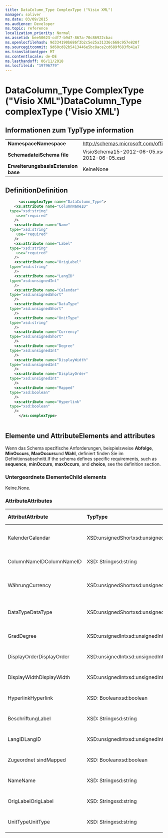 ```yaml
---
title: DataColumn_Type ComplexType ("Visio XML")
manager: soliver
ms.date: 03/09/2015
ms.audience: Developer
ms.topic: reference
localization_priority: Normal
ms.assetid: bee50623-cdf7-b9d7-867a-70c86922cbac
ms.openlocfilehash: 9d334190b686f3b2c5e25a31336c668c957e820f
ms.sourcegitcommit: 9d60cd82b5413446e5bc8ace2cd689f683fb41a7
ms.translationtype: MT
ms.contentlocale: de-DE
ms.lasthandoff: 06/11/2018
ms.locfileid: "19796779"
---
```

# <a name="datacolumntype-complextype-visio-xml"></a><span data-ttu-id="e3913-102">DataColumn_Type ComplexType ("Visio XML")</span><span class="sxs-lookup"><span data-stu-id="e3913-102">DataColumn_Type complexType ('Visio XML')</span></span>

## <a name="type-information"></a><span data-ttu-id="e3913-103">Informationen zum Typ</span><span class="sxs-lookup"><span data-stu-id="e3913-103">Type information</span></span>

|||
|:-----|:-----|
|<span data-ttu-id="e3913-104">**Namespace**</span><span class="sxs-lookup"><span data-stu-id="e3913-104">**Namespace**</span></span> <br/> |http://schemas.microsoft.com/office/visio/2011/1/core  <br/> |
|<span data-ttu-id="e3913-105">**Schemadatei**</span><span class="sxs-lookup"><span data-stu-id="e3913-105">**Schema file**</span></span> <br/> |<span data-ttu-id="e3913-106">VisioSchema15-2012-06-05.xsd</span><span class="sxs-lookup"><span data-stu-id="e3913-106">VisioSchema15-2012-06-05.xsd</span></span>  <br/> |
|<span data-ttu-id="e3913-107">**Erweiterungsbasis**</span><span class="sxs-lookup"><span data-stu-id="e3913-107">**Extension base**</span></span> <br/> |<span data-ttu-id="e3913-108">Keine</span><span class="sxs-lookup"><span data-stu-id="e3913-108">None</span></span>  <br/> |
   
## <a name="definition"></a><span data-ttu-id="e3913-109">Definition</span><span class="sxs-lookup"><span data-stu-id="e3913-109">Definition</span></span>

```XML
      <xs:complexType name="DataColumn_Type">
    <xs:attribute name="ColumnNameID"
  type="xsd:string"
     use="required"
    />
    <xs:attribute name="Name"
  type="xsd:string"
     use="required"
    />
    <xs:attribute name="Label"
  type="xsd:string"
     use="required"
    />
    <xs:attribute name="OrigLabel"
  type="xsd:string"
    />
    <xs:attribute name="LangID"
  type="xsd:unsignedInt"
    />
    <xs:attribute name="Calendar"
  type="xsd:unsignedShort"
    />
    <xs:attribute name="DataType"
  type="xsd:unsignedShort"
    />
    <xs:attribute name="UnitType"
  type="xsd:string"
    />
    <xs:attribute name="Currency"
  type="xsd:unsignedShort"
    />
    <xs:attribute name="Degree"
  type="xsd:unsignedInt"
    />
    <xs:attribute name="DisplayWidth"
  type="xsd:unsignedInt"
    />
    <xs:attribute name="DisplayOrder"
  type="xsd:unsignedInt"
    />
    <xs:attribute name="Mapped"
  type="xsd:boolean"
    />
    <xs:attribute name="Hyperlink"
  type="xsd:boolean"
    />
      </xs:complexType>
      
```

## <a name="elements-and-attributes"></a><span data-ttu-id="e3913-110">Elemente und Attribute</span><span class="sxs-lookup"><span data-stu-id="e3913-110">Elements and attributes</span></span>

<span data-ttu-id="e3913-111">Wenn das Schema spezifische Anforderungen, beispielsweise **Abfolge**, **MinOccurs**, **MaxOccurs**und **Wahl**, definiert finden Sie im Definitionsabschnitt.</span><span class="sxs-lookup"><span data-stu-id="e3913-111">If the schema defines specific requirements, such as **sequence**, **minOccurs**, **maxOccurs**, and **choice**, see the definition section.</span></span> 
  
### <a name="child-elements"></a><span data-ttu-id="e3913-112">Untergeordnete Elemente</span><span class="sxs-lookup"><span data-stu-id="e3913-112">Child elements</span></span>

<span data-ttu-id="e3913-113">Keine.</span><span class="sxs-lookup"><span data-stu-id="e3913-113">None.</span></span>
  
### <a name="attributes"></a><span data-ttu-id="e3913-114">Attribute</span><span class="sxs-lookup"><span data-stu-id="e3913-114">Attributes</span></span>

|<span data-ttu-id="e3913-115">**Attribut**</span><span class="sxs-lookup"><span data-stu-id="e3913-115">**Attribute**</span></span>|<span data-ttu-id="e3913-116">**Typ**</span><span class="sxs-lookup"><span data-stu-id="e3913-116">**Type**</span></span>|<span data-ttu-id="e3913-117">**Erforderlich**</span><span class="sxs-lookup"><span data-stu-id="e3913-117">**Required**</span></span>|<span data-ttu-id="e3913-118">**Beschreibung**</span><span class="sxs-lookup"><span data-stu-id="e3913-118">**Description**</span></span>|<span data-ttu-id="e3913-119">**Mögliche Werte**</span><span class="sxs-lookup"><span data-stu-id="e3913-119">**Possible values**</span></span>|
|:-----|:-----|:-----|:-----|:-----|
|<span data-ttu-id="e3913-120">Kalender</span><span class="sxs-lookup"><span data-stu-id="e3913-120">Calendar</span></span>  <br/> |<span data-ttu-id="e3913-121">XSD:unsignedShort</span><span class="sxs-lookup"><span data-stu-id="e3913-121">xsd:unsignedShort</span></span>  <br/> |<span data-ttu-id="e3913-122">Optional</span><span class="sxs-lookup"><span data-stu-id="e3913-122">optional</span></span>  <br/> ||<span data-ttu-id="e3913-123">Werte des Typs Xsd:unsignedShort.</span><span class="sxs-lookup"><span data-stu-id="e3913-123">Values of the xsd:unsignedShort type.</span></span>  <br/> |
|<span data-ttu-id="e3913-124">ColumnNameID</span><span class="sxs-lookup"><span data-stu-id="e3913-124">ColumnNameID</span></span>  <br/> |<span data-ttu-id="e3913-125">XSD: String</span><span class="sxs-lookup"><span data-stu-id="e3913-125">xsd:string</span></span>  <br/> |<span data-ttu-id="e3913-126">erforderlich</span><span class="sxs-lookup"><span data-stu-id="e3913-126">required</span></span>  <br/> ||<span data-ttu-id="e3913-127">Werte des Typs xsd: String.</span><span class="sxs-lookup"><span data-stu-id="e3913-127">Values of the xsd:string type.</span></span>  <br/> |
|<span data-ttu-id="e3913-128">Währung</span><span class="sxs-lookup"><span data-stu-id="e3913-128">Currency</span></span>  <br/> |<span data-ttu-id="e3913-129">XSD:unsignedShort</span><span class="sxs-lookup"><span data-stu-id="e3913-129">xsd:unsignedShort</span></span>  <br/> |<span data-ttu-id="e3913-130">Optional</span><span class="sxs-lookup"><span data-stu-id="e3913-130">optional</span></span>  <br/> ||<span data-ttu-id="e3913-131">Werte des Typs Xsd:unsignedShort.</span><span class="sxs-lookup"><span data-stu-id="e3913-131">Values of the xsd:unsignedShort type.</span></span>  <br/> |
|<span data-ttu-id="e3913-132">DataType</span><span class="sxs-lookup"><span data-stu-id="e3913-132">DataType</span></span>  <br/> |<span data-ttu-id="e3913-133">XSD:unsignedShort</span><span class="sxs-lookup"><span data-stu-id="e3913-133">xsd:unsignedShort</span></span>  <br/> |<span data-ttu-id="e3913-134">Optional</span><span class="sxs-lookup"><span data-stu-id="e3913-134">optional</span></span>  <br/> ||<span data-ttu-id="e3913-135">Werte des Typs Xsd:unsignedShort.</span><span class="sxs-lookup"><span data-stu-id="e3913-135">Values of the xsd:unsignedShort type.</span></span>  <br/> |
|<span data-ttu-id="e3913-136">Grad</span><span class="sxs-lookup"><span data-stu-id="e3913-136">Degree</span></span>  <br/> |<span data-ttu-id="e3913-137">XSD:unsignedInt</span><span class="sxs-lookup"><span data-stu-id="e3913-137">xsd:unsignedInt</span></span>  <br/> |<span data-ttu-id="e3913-138">Optional</span><span class="sxs-lookup"><span data-stu-id="e3913-138">optional</span></span>  <br/> ||<span data-ttu-id="e3913-139">Werte des Typs Xsd:unsignedInt.</span><span class="sxs-lookup"><span data-stu-id="e3913-139">Values of the xsd:unsignedInt type.</span></span>  <br/> |
|<span data-ttu-id="e3913-140">DisplayOrder</span><span class="sxs-lookup"><span data-stu-id="e3913-140">DisplayOrder</span></span>  <br/> |<span data-ttu-id="e3913-141">XSD:unsignedInt</span><span class="sxs-lookup"><span data-stu-id="e3913-141">xsd:unsignedInt</span></span>  <br/> |<span data-ttu-id="e3913-142">Optional</span><span class="sxs-lookup"><span data-stu-id="e3913-142">optional</span></span>  <br/> ||<span data-ttu-id="e3913-143">Werte des Typs Xsd:unsignedInt.</span><span class="sxs-lookup"><span data-stu-id="e3913-143">Values of the xsd:unsignedInt type.</span></span>  <br/> |
|<span data-ttu-id="e3913-144">DisplayWidth</span><span class="sxs-lookup"><span data-stu-id="e3913-144">DisplayWidth</span></span>  <br/> |<span data-ttu-id="e3913-145">XSD:unsignedInt</span><span class="sxs-lookup"><span data-stu-id="e3913-145">xsd:unsignedInt</span></span>  <br/> |<span data-ttu-id="e3913-146">Optional</span><span class="sxs-lookup"><span data-stu-id="e3913-146">optional</span></span>  <br/> ||<span data-ttu-id="e3913-147">Werte des Typs Xsd:unsignedInt.</span><span class="sxs-lookup"><span data-stu-id="e3913-147">Values of the xsd:unsignedInt type.</span></span>  <br/> |
|<span data-ttu-id="e3913-148">Hyperlink</span><span class="sxs-lookup"><span data-stu-id="e3913-148">Hyperlink</span></span>  <br/> |<span data-ttu-id="e3913-149">XSD: Boolean</span><span class="sxs-lookup"><span data-stu-id="e3913-149">xsd:boolean</span></span>  <br/> |<span data-ttu-id="e3913-150">Optional</span><span class="sxs-lookup"><span data-stu-id="e3913-150">optional</span></span>  <br/> ||<span data-ttu-id="e3913-151">Werte des Typs xsd: Boolean.</span><span class="sxs-lookup"><span data-stu-id="e3913-151">Values of the xsd:boolean type.</span></span>  <br/> |
|<span data-ttu-id="e3913-152">Beschriftung</span><span class="sxs-lookup"><span data-stu-id="e3913-152">Label</span></span>  <br/> |<span data-ttu-id="e3913-153">XSD: String</span><span class="sxs-lookup"><span data-stu-id="e3913-153">xsd:string</span></span>  <br/> |<span data-ttu-id="e3913-154">erforderlich</span><span class="sxs-lookup"><span data-stu-id="e3913-154">required</span></span>  <br/> ||<span data-ttu-id="e3913-155">Werte des Typs xsd: String.</span><span class="sxs-lookup"><span data-stu-id="e3913-155">Values of the xsd:string type.</span></span>  <br/> |
|<span data-ttu-id="e3913-156">LangID</span><span class="sxs-lookup"><span data-stu-id="e3913-156">LangID</span></span>  <br/> |<span data-ttu-id="e3913-157">XSD:unsignedInt</span><span class="sxs-lookup"><span data-stu-id="e3913-157">xsd:unsignedInt</span></span>  <br/> |<span data-ttu-id="e3913-158">Optional</span><span class="sxs-lookup"><span data-stu-id="e3913-158">optional</span></span>  <br/> ||<span data-ttu-id="e3913-159">Werte des Typs Xsd:unsignedInt.</span><span class="sxs-lookup"><span data-stu-id="e3913-159">Values of the xsd:unsignedInt type.</span></span>  <br/> |
|<span data-ttu-id="e3913-160">Zugeordnet sind</span><span class="sxs-lookup"><span data-stu-id="e3913-160">Mapped</span></span>  <br/> |<span data-ttu-id="e3913-161">XSD: Boolean</span><span class="sxs-lookup"><span data-stu-id="e3913-161">xsd:boolean</span></span>  <br/> |<span data-ttu-id="e3913-162">Optional</span><span class="sxs-lookup"><span data-stu-id="e3913-162">optional</span></span>  <br/> ||<span data-ttu-id="e3913-163">Werte des Typs xsd: Boolean.</span><span class="sxs-lookup"><span data-stu-id="e3913-163">Values of the xsd:boolean type.</span></span>  <br/> |
|<span data-ttu-id="e3913-164">Name</span><span class="sxs-lookup"><span data-stu-id="e3913-164">Name</span></span>  <br/> |<span data-ttu-id="e3913-165">XSD: String</span><span class="sxs-lookup"><span data-stu-id="e3913-165">xsd:string</span></span>  <br/> |<span data-ttu-id="e3913-166">erforderlich</span><span class="sxs-lookup"><span data-stu-id="e3913-166">required</span></span>  <br/> ||<span data-ttu-id="e3913-167">Werte des Typs xsd: String.</span><span class="sxs-lookup"><span data-stu-id="e3913-167">Values of the xsd:string type.</span></span>  <br/> |
|<span data-ttu-id="e3913-168">OrigLabel</span><span class="sxs-lookup"><span data-stu-id="e3913-168">OrigLabel</span></span>  <br/> |<span data-ttu-id="e3913-169">XSD: String</span><span class="sxs-lookup"><span data-stu-id="e3913-169">xsd:string</span></span>  <br/> |<span data-ttu-id="e3913-170">Optional</span><span class="sxs-lookup"><span data-stu-id="e3913-170">optional</span></span>  <br/> ||<span data-ttu-id="e3913-171">Werte des Typs xsd: String.</span><span class="sxs-lookup"><span data-stu-id="e3913-171">Values of the xsd:string type.</span></span>  <br/> |
|<span data-ttu-id="e3913-172">UnitType</span><span class="sxs-lookup"><span data-stu-id="e3913-172">UnitType</span></span>  <br/> |<span data-ttu-id="e3913-173">XSD: String</span><span class="sxs-lookup"><span data-stu-id="e3913-173">xsd:string</span></span>  <br/> |<span data-ttu-id="e3913-174">Optional</span><span class="sxs-lookup"><span data-stu-id="e3913-174">optional</span></span>  <br/> ||<span data-ttu-id="e3913-175">Werte des Typs xsd: String.</span><span class="sxs-lookup"><span data-stu-id="e3913-175">Values of the xsd:string type.</span></span>  <br/> |
   


